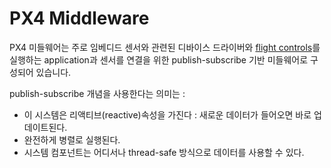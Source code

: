 # PX4 Middleware

PX4 미들웨어는 주로 임베디드 센서와 관련된 디바이스 드라이버와 [flight controls](../concept/flight_stack.md)를 실행하는 application과 센서를 연결을 위한 publish-subscribe 기반 미들웨어로 구성되어 있습니다.

publish-subscribe 개념을 사용한다는 의미는 :

  * 이 시스템은 리액티브(reactive)속성을 가진다 : 새로운 데이터가 들어오면 바로 업데이트된다.
  * 완전하게 병렬로 실행된다.
  * 시스템 컴포넌트는 어디서나 thread-safe 방식으로 데이터를 사용할 수 있다.
